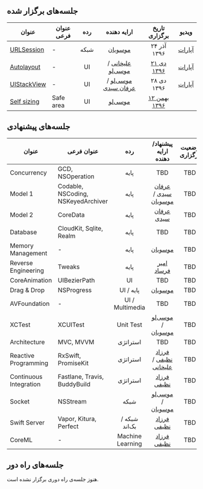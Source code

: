## جلسه‌های برگزار شده

| عنوان  | عنوان فرعی | رده | ارایه دهنده | تاریخ برگزاری | ویدیو |
| -----  | --------- |:------:|:-------------------:|:-------------------:|:-----:|
| [URLSession][URLSession-index] | - | شبکه | [موسویان][amosavian] | ۲۴ آذر ۱۳۹۶ | [آپارات][URLSession-aparat] |
| [Autolayout][Autolayout-index] | - | UI | [علیخانی][devAlikhani] / [موسی‌لو][farshadmb] | [۲۱ دی ۱۳۹۶][Autolayout-evand] | [آپارات][Autolayout-aparat] |
| [UIStackView][UIStackView-index] | - | UI | [موسی‌لو][farshadmb] / [عرفان سیدی][NSErfan] | ۲۸ دی ۱۳۹۶ | [آپارات][UIStackView-aparat] |
| [Self sizing][SelfSizing-index] | Safe area | UI | [موسی‌لو][farshadmb] | [۱۲ بهمن ۱۳۹۶][SelfSizing-evand] |   |

## جلسه‌های پیشنهادی

| عنوان  | عنوان فرعی | رده | پیشنهاد/ارایه دهنده | وضعیت برگزاری |
| -----  | --------- |:------:|:-------------------:|:-------------------:|
| Concurrency | GCD, NSOperation | پایه | TBD | TBD |
| Model 1 | Codable, NSCoding, NSKeyedArchiver | پایه | [عرفان سیدی][NSErfan] / [موسویان][amosavian] | TBD |
| Model 2 | CoreData | پایه | [عرفان سیدی][NSErfan] | TBD |
| Database | CloudKit, Sqlite, Realm | پایه | TBD | TBD |
| Memory Management | - | پایه | [موسویان][amosavian] | TBD |
| Reverse Engineering | Tweaks | پایه | [امیر فرساد][amirfrsd] | TBD |
| CoreAnimation | UIBezierPath | UI | TBD | TBD |
| Drag & Drop | NSProgress | UI / پایه | [موسویان][amosavian] | TBD |
| AVFoundation | - | UI / Multimedia | TBD | TBD |
| XCTest | XCUITest | Unit Test | [موسی‌لو][farshadmb] / [موسویان][amosavian] | TBD |
| Architecture | MVC, MVVM | استراتژی | TBD | TBD |
| Reactive Programming | RxSwift, PromiseKit | استراتژی | [فرزاد نظیفی][euwars] / [علیخانی][devAlikhani]| TBD |
| Continuous Integration | Fastlane, Travis, BuddyBuild | استراتژی | [فرزاد نظیفی][euwars]  | TBD |
| Socket | NSStream | شبکه | [موسی‌لو][farshadmb] / [موسویان][amosavian] | TBD |
| Swift Server | Vapor, Kitura, Perfect | شبکه / بک‌اند | [فرزاد نظیفی][euwars] | TBD |
| CoreML | - | Machine Learning | [فرزاد نظیفی][euwars] | TBD |

## جلسه‌های راه دور

هنوز جلسه‌ی راه دوری برگزار نشده است.

[amosavian]: https://github.com/amosavian
[farshadmb]: https://github.com/farshadmb
[euwars]: https://github.com/euwars
[NSErfan]: https://github.com/NSErfan
[devAlikhani]: https://github.com/devAlikhani
[emranovin]: https://github.com/emranovin
[amirfrsd]: https://github.com/amirfrsd
[mkhoshpour]: https://github.com/mkhoshpour

[URLSession-index]: http://nstehran.ir/1396/10/26/دورهمی-nsurlsession/
[URLSession-aparat]: https://www.aparat.com/video/video/embed/videohash/Ea4SM/vt/frame
[Autolayout-index]: http://nstehran.ir/1396/10/26/دورهمی-ui-development/
[Autolayout-evand]: https://evand.com/events/tehran-wwdc-1
[Autolayout-aparat]: https://www.aparat.com/video/video/embed/videohash/ACJlk/vt/frame
[UIStackView-index]: http://nstehran.ir/1396/10/26/دورهمی-uistackview/
[UIStackView-aparat]: https://www.aparat.com/video/video/embed/videohash/8TGjB/vt/frame
[SelfSizing-index]: http://nstehran.ir/1396/11/08/دورهمی-ui-development-self-sizing/
[SelfSizing-evand]: https://evand.com/events/nstehran3

